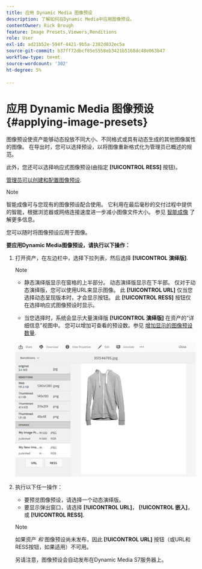 ```yaml
---
title: 应用 Dynamic Media 图像预设
description: 了解如何在Dynamic Media中应用图像预设。
contentOwner: Rick Brough
feature: Image Presets,Viewers,Renditions
role: User
exl-id: ad21b52e-594f-4421-9b5a-2382d032ec5a
source-git-commit: b37ff72dbcf85e5558eb3421b5168dc48e063b47
workflow-type: tm+mt
source-wordcount: '302'
ht-degree: 5%

---
```


# 应用 Dynamic Media 图像预设 {#applying-image-presets}

图像预设使资产能够动态投放不同大小、不同格式或具有动态生成的其他图像属性的图像。 在导出时，您可以选择预设，以将图像重新格式化为管理员已概述的规范。

此外，您还可以选择响应式图像预设(由指定 **[!UICONTROL RESS]** 按钮)。

[管理员可以创建和配置图像预设](managing-image-presets.md).

>[!NOTE]
>
>智能成像可与您现有的图像预设配合使用。 它利用在最后毫秒的交付过程中提供的智能，根据浏览器或网络连接速度进一步减小图像文件大小。 参见 [智能成像](imaging-faq.md) 了解更多信息。

您可以随时将图像预设应用于图像。

**要应用Dynamic Media图像预设，请执行以下操作：**

1. 打开资产，在左边栏中，选择下拉列表，然后选择 **[!UICONTROL 演绎版]**.

   >[!NOTE]
   >
   >* 静态演绎版显示在窗格的上半部分。 动态演绎版显示在下半部。 仅对于动态演绎版，您可以使用URL来显示图像。 此 **[!UICONTROL URL]** 仅当您选择动态呈现版本时，才会显示按钮。 此 **[!UICONTROL RESS]** 按钮仅在选择响应式图像预设时显示。
   >
   >* 当您选择时，系统会显示大量演绎版 **[!UICONTROL 演绎版]** 在资产的“详细信息”视图中。 您可以增加可查看的预设数。参见 [增加显示的图像预设数量](managing-image-presets.md#increasing-or-decreasing-the-number-of-image-presets-that-display).


   ![chlimage_1-208](assets/chlimage_1-208.png)

1. 执行以下任一操作：

   * 要预览图像预设，请选择一个动态演绎版。
   * 要显示弹出窗口，请选择 **[!UICONTROL URL]**， **[!UICONTROL 嵌入]**，或 **[!UICONTROL RESS]**.

   >[!NOTE]
   >
   >如果资产 *和* 图像预设尚未发布，因此 **[!UICONTROL URL]** 按钮（或URL和RESS按钮，如果适用）不可用。
   >
   >另请注意，图像预设会自动发布在Dynamic Media S7服务器上。
